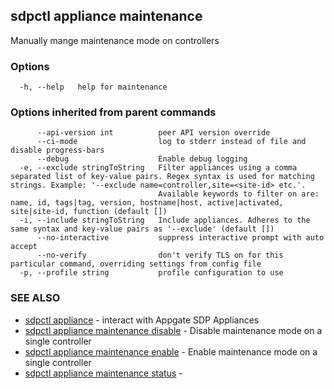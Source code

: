 ## sdpctl appliance maintenance

Manually mange maintenance mode on controllers

### Options

```
  -h, --help   help for maintenance
```

### Options inherited from parent commands

```
      --api-version int          peer API version override
      --ci-mode                  log to stderr instead of file and disable progress-bars
      --debug                    Enable debug logging
  -e, --exclude stringToString   Filter appliances using a comma separated list of key-value pairs. Regex syntax is used for matching strings. Example: '--exclude name=controller,site=<site-id> etc.'.
                                 Available keywords to filter on are: name, id, tags|tag, version, hostname|host, active|activated, site|site-id, function (default [])
  -i, --include stringToString   Include appliances. Adheres to the same syntax and key-value pairs as '--exclude' (default [])
      --no-interactive           suppress interactive prompt with auto accept
      --no-verify                don't verify TLS on for this particular command, overriding settings from config file
  -p, --profile string           profile configuration to use
```

### SEE ALSO

* [sdpctl appliance](sdpctl_appliance.md)	 - interact with Appgate SDP Appliances
* [sdpctl appliance maintenance disable](sdpctl_appliance_maintenance_disable.md)	 - Disable maintenance mode on a single controller
* [sdpctl appliance maintenance enable](sdpctl_appliance_maintenance_enable.md)	 - Enable maintenance mode on a single controller
* [sdpctl appliance maintenance status](sdpctl_appliance_maintenance_status.md)	 - 

